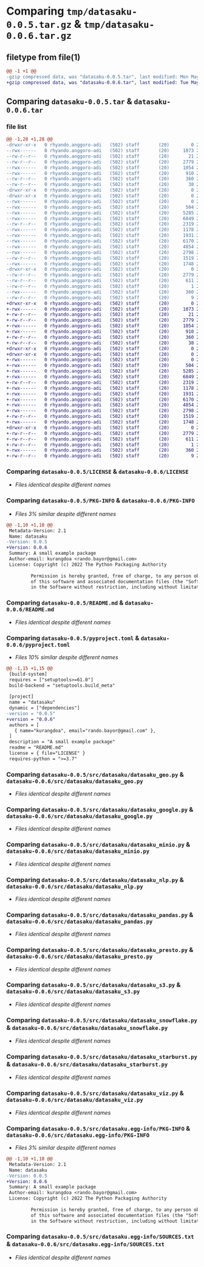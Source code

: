 # Comparing `tmp/datasaku-0.0.5.tar.gz` & `tmp/datasaku-0.0.6.tar.gz`

## filetype from file(1)

```diff
@@ -1 +1 @@
-gzip compressed data, was "datasaku-0.0.5.tar", last modified: Mon May 15 20:32:48 2023, max compression
+gzip compressed data, was "datasaku-0.0.6.tar", last modified: Tue May 16 19:14:49 2023, max compression
```

## Comparing `datasaku-0.0.5.tar` & `datasaku-0.0.6.tar`

### file list

```diff
@@ -1,28 +1,28 @@
-drwxr-xr-x   0 rhyando.anggoro-adi   (502) staff       (20)        0 2023-05-15 20:32:48.683588 datasaku-0.0.5/
--rwx------   0 rhyando.anggoro-adi   (502) staff       (20)     1073 2023-01-10 15:17:32.000000 datasaku-0.0.5/LICENSE
--rw-r--r--   0 rhyando.anggoro-adi   (502) staff       (20)       21 2023-01-11 16:48:37.000000 datasaku-0.0.5/MANIFEST.in
--rw-r--r--   0 rhyando.anggoro-adi   (502) staff       (20)     2779 2023-05-15 20:32:48.683117 datasaku-0.0.5/PKG-INFO
--rwx------   0 rhyando.anggoro-adi   (502) staff       (20)     1054 2023-04-12 19:19:55.000000 datasaku-0.0.5/README.md
--rwx------   0 rhyando.anggoro-adi   (502) staff       (20)      910 2023-05-15 20:31:45.000000 datasaku-0.0.5/pyproject.toml
--rw-r--r--   0 rhyando.anggoro-adi   (502) staff       (20)      360 2023-05-15 20:30:47.000000 datasaku-0.0.5/requirements.txt
--rw-r--r--   0 rhyando.anggoro-adi   (502) staff       (20)       38 2023-05-15 20:32:48.683651 datasaku-0.0.5/setup.cfg
-drwxr-xr-x   0 rhyando.anggoro-adi   (502) staff       (20)        0 2023-05-15 20:32:48.660871 datasaku-0.0.5/src/
-drwxr-xr-x   0 rhyando.anggoro-adi   (502) staff       (20)        0 2023-05-15 20:32:48.679343 datasaku-0.0.5/src/datasaku/
--rwx------   0 rhyando.anggoro-adi   (502) staff       (20)        0 2023-01-10 15:17:34.000000 datasaku-0.0.5/src/datasaku/__init__.py
--rwx------   0 rhyando.anggoro-adi   (502) staff       (20)      504 2023-01-11 12:03:25.000000 datasaku-0.0.5/src/datasaku/datasaku_calendar.py
--rwx------   0 rhyando.anggoro-adi   (502) staff       (20)     5285 2023-01-10 15:17:34.000000 datasaku-0.0.5/src/datasaku/datasaku_geo.py
--rwx------   0 rhyando.anggoro-adi   (502) staff       (20)     6849 2023-01-10 15:17:34.000000 datasaku-0.0.5/src/datasaku/datasaku_google.py
--rw-r--r--   0 rhyando.anggoro-adi   (502) staff       (20)     2319 2023-05-15 20:26:43.000000 datasaku-0.0.5/src/datasaku/datasaku_minio.py
--rwx------   0 rhyando.anggoro-adi   (502) staff       (20)     1178 2023-01-10 15:17:34.000000 datasaku-0.0.5/src/datasaku/datasaku_nlp.py
--rwx------   0 rhyando.anggoro-adi   (502) staff       (20)     1931 2023-01-11 16:56:32.000000 datasaku-0.0.5/src/datasaku/datasaku_pandas.py
--rwx------   0 rhyando.anggoro-adi   (502) staff       (20)     6170 2023-01-11 12:10:15.000000 datasaku-0.0.5/src/datasaku/datasaku_presto.py
--rwx------   0 rhyando.anggoro-adi   (502) staff       (20)     4854 2023-04-12 19:34:36.000000 datasaku-0.0.5/src/datasaku/datasaku_s3.py
--rwx------   0 rhyando.anggoro-adi   (502) staff       (20)     2798 2023-01-10 15:17:34.000000 datasaku-0.0.5/src/datasaku/datasaku_snowflake.py
--rw-r--r--   0 rhyando.anggoro-adi   (502) staff       (20)     1519 2023-01-11 15:43:56.000000 datasaku-0.0.5/src/datasaku/datasaku_starburst.py
--rwx------   0 rhyando.anggoro-adi   (502) staff       (20)     1748 2023-01-10 15:17:35.000000 datasaku-0.0.5/src/datasaku/datasaku_viz.py
-drwxr-xr-x   0 rhyando.anggoro-adi   (502) staff       (20)        0 2023-05-15 20:32:48.682477 datasaku-0.0.5/src/datasaku.egg-info/
--rw-r--r--   0 rhyando.anggoro-adi   (502) staff       (20)     2779 2023-05-15 20:32:48.000000 datasaku-0.0.5/src/datasaku.egg-info/PKG-INFO
--rw-r--r--   0 rhyando.anggoro-adi   (502) staff       (20)      611 2023-05-15 20:32:48.000000 datasaku-0.0.5/src/datasaku.egg-info/SOURCES.txt
--rw-r--r--   0 rhyando.anggoro-adi   (502) staff       (20)        1 2023-05-15 20:32:48.000000 datasaku-0.0.5/src/datasaku.egg-info/dependency_links.txt
--rwx------   0 rhyando.anggoro-adi   (502) staff       (20)      360 2023-05-15 20:32:48.000000 datasaku-0.0.5/src/datasaku.egg-info/requires.txt
--rw-r--r--   0 rhyando.anggoro-adi   (502) staff       (20)        9 2023-05-15 20:32:48.000000 datasaku-0.0.5/src/datasaku.egg-info/top_level.txt
+drwxr-xr-x   0 rhyando.anggoro-adi   (502) staff       (20)        0 2023-05-16 19:14:49.735316 datasaku-0.0.6/
+-rwx------   0 rhyando.anggoro-adi   (502) staff       (20)     1073 2023-01-10 15:17:32.000000 datasaku-0.0.6/LICENSE
+-rw-r--r--   0 rhyando.anggoro-adi   (502) staff       (20)       21 2023-01-11 16:48:37.000000 datasaku-0.0.6/MANIFEST.in
+-rw-r--r--   0 rhyando.anggoro-adi   (502) staff       (20)     2779 2023-05-16 19:14:49.734895 datasaku-0.0.6/PKG-INFO
+-rwx------   0 rhyando.anggoro-adi   (502) staff       (20)     1054 2023-04-12 19:19:55.000000 datasaku-0.0.6/README.md
+-rwx------   0 rhyando.anggoro-adi   (502) staff       (20)      910 2023-05-16 19:13:10.000000 datasaku-0.0.6/pyproject.toml
+-rw-r--r--   0 rhyando.anggoro-adi   (502) staff       (20)      360 2023-05-15 20:30:47.000000 datasaku-0.0.6/requirements.txt
+-rw-r--r--   0 rhyando.anggoro-adi   (502) staff       (20)       38 2023-05-16 19:14:49.735376 datasaku-0.0.6/setup.cfg
+drwxr-xr-x   0 rhyando.anggoro-adi   (502) staff       (20)        0 2023-05-16 19:14:49.673079 datasaku-0.0.6/src/
+drwxr-xr-x   0 rhyando.anggoro-adi   (502) staff       (20)        0 2023-05-16 19:14:49.731184 datasaku-0.0.6/src/datasaku/
+-rwx------   0 rhyando.anggoro-adi   (502) staff       (20)        0 2023-01-10 15:17:34.000000 datasaku-0.0.6/src/datasaku/__init__.py
+-rwx------   0 rhyando.anggoro-adi   (502) staff       (20)      504 2023-01-11 12:03:25.000000 datasaku-0.0.6/src/datasaku/datasaku_calendar.py
+-rwx------   0 rhyando.anggoro-adi   (502) staff       (20)     5285 2023-01-10 15:17:34.000000 datasaku-0.0.6/src/datasaku/datasaku_geo.py
+-rwx------   0 rhyando.anggoro-adi   (502) staff       (20)     6849 2023-01-10 15:17:34.000000 datasaku-0.0.6/src/datasaku/datasaku_google.py
+-rw-r--r--   0 rhyando.anggoro-adi   (502) staff       (20)     2319 2023-05-15 20:26:43.000000 datasaku-0.0.6/src/datasaku/datasaku_minio.py
+-rwx------   0 rhyando.anggoro-adi   (502) staff       (20)     1178 2023-01-10 15:17:34.000000 datasaku-0.0.6/src/datasaku/datasaku_nlp.py
+-rwx------   0 rhyando.anggoro-adi   (502) staff       (20)     1931 2023-01-11 16:56:32.000000 datasaku-0.0.6/src/datasaku/datasaku_pandas.py
+-rwx------   0 rhyando.anggoro-adi   (502) staff       (20)     6170 2023-01-11 12:10:15.000000 datasaku-0.0.6/src/datasaku/datasaku_presto.py
+-rwx------   0 rhyando.anggoro-adi   (502) staff       (20)     4854 2023-04-12 19:34:36.000000 datasaku-0.0.6/src/datasaku/datasaku_s3.py
+-rwx------   0 rhyando.anggoro-adi   (502) staff       (20)     2798 2023-01-10 15:17:34.000000 datasaku-0.0.6/src/datasaku/datasaku_snowflake.py
+-rw-r--r--   0 rhyando.anggoro-adi   (502) staff       (20)     1519 2023-01-11 15:43:56.000000 datasaku-0.0.6/src/datasaku/datasaku_starburst.py
+-rwx------   0 rhyando.anggoro-adi   (502) staff       (20)     1748 2023-01-10 15:17:35.000000 datasaku-0.0.6/src/datasaku/datasaku_viz.py
+drwxr-xr-x   0 rhyando.anggoro-adi   (502) staff       (20)        0 2023-05-16 19:14:49.734360 datasaku-0.0.6/src/datasaku.egg-info/
+-rw-r--r--   0 rhyando.anggoro-adi   (502) staff       (20)     2779 2023-05-16 19:14:49.000000 datasaku-0.0.6/src/datasaku.egg-info/PKG-INFO
+-rw-r--r--   0 rhyando.anggoro-adi   (502) staff       (20)      611 2023-05-16 19:14:49.000000 datasaku-0.0.6/src/datasaku.egg-info/SOURCES.txt
+-rw-r--r--   0 rhyando.anggoro-adi   (502) staff       (20)        1 2023-05-16 19:14:49.000000 datasaku-0.0.6/src/datasaku.egg-info/dependency_links.txt
+-rwx------   0 rhyando.anggoro-adi   (502) staff       (20)      360 2023-05-16 19:14:49.000000 datasaku-0.0.6/src/datasaku.egg-info/requires.txt
+-rw-r--r--   0 rhyando.anggoro-adi   (502) staff       (20)        9 2023-05-16 19:14:49.000000 datasaku-0.0.6/src/datasaku.egg-info/top_level.txt
```

### Comparing `datasaku-0.0.5/LICENSE` & `datasaku-0.0.6/LICENSE`

 * *Files identical despite different names*

### Comparing `datasaku-0.0.5/PKG-INFO` & `datasaku-0.0.6/PKG-INFO`

 * *Files 3% similar despite different names*

```diff
@@ -1,10 +1,10 @@
 Metadata-Version: 2.1
 Name: datasaku
-Version: 0.0.5
+Version: 0.0.6
 Summary: A small example package
 Author-email: kurangdoa <rando.bayor@gmail.com>
 License: Copyright (c) 2022 The Python Packaging Authority
         
         Permission is hereby granted, free of charge, to any person obtaining a copy
         of this software and associated documentation files (the "Software"), to deal
         in the Software without restriction, including without limitation the rights
```

### Comparing `datasaku-0.0.5/README.md` & `datasaku-0.0.6/README.md`

 * *Files identical despite different names*

### Comparing `datasaku-0.0.5/pyproject.toml` & `datasaku-0.0.6/pyproject.toml`

 * *Files 10% similar despite different names*

```diff
@@ -1,15 +1,15 @@
 [build-system]
 requires = ["setuptools>=61.0"]
 build-backend = "setuptools.build_meta"
 
 [project]
 name = "datasaku"
 dynamic = ["dependencies"]
-version = "0.0.5"
+version = "0.0.6"
 authors = [
   { name="kurangdoa", email="rando.bayor@gmail.com" },
 ]
 description = "A small example package"
 readme = "README.md"
 license = { file="LICENSE" }
 requires-python = ">=3.7"
```

### Comparing `datasaku-0.0.5/src/datasaku/datasaku_geo.py` & `datasaku-0.0.6/src/datasaku/datasaku_geo.py`

 * *Files identical despite different names*

### Comparing `datasaku-0.0.5/src/datasaku/datasaku_google.py` & `datasaku-0.0.6/src/datasaku/datasaku_google.py`

 * *Files identical despite different names*

### Comparing `datasaku-0.0.5/src/datasaku/datasaku_minio.py` & `datasaku-0.0.6/src/datasaku/datasaku_minio.py`

 * *Files identical despite different names*

### Comparing `datasaku-0.0.5/src/datasaku/datasaku_nlp.py` & `datasaku-0.0.6/src/datasaku/datasaku_nlp.py`

 * *Files identical despite different names*

### Comparing `datasaku-0.0.5/src/datasaku/datasaku_pandas.py` & `datasaku-0.0.6/src/datasaku/datasaku_pandas.py`

 * *Files identical despite different names*

### Comparing `datasaku-0.0.5/src/datasaku/datasaku_presto.py` & `datasaku-0.0.6/src/datasaku/datasaku_presto.py`

 * *Files identical despite different names*

### Comparing `datasaku-0.0.5/src/datasaku/datasaku_s3.py` & `datasaku-0.0.6/src/datasaku/datasaku_s3.py`

 * *Files identical despite different names*

### Comparing `datasaku-0.0.5/src/datasaku/datasaku_snowflake.py` & `datasaku-0.0.6/src/datasaku/datasaku_snowflake.py`

 * *Files identical despite different names*

### Comparing `datasaku-0.0.5/src/datasaku/datasaku_starburst.py` & `datasaku-0.0.6/src/datasaku/datasaku_starburst.py`

 * *Files identical despite different names*

### Comparing `datasaku-0.0.5/src/datasaku/datasaku_viz.py` & `datasaku-0.0.6/src/datasaku/datasaku_viz.py`

 * *Files identical despite different names*

### Comparing `datasaku-0.0.5/src/datasaku.egg-info/PKG-INFO` & `datasaku-0.0.6/src/datasaku.egg-info/PKG-INFO`

 * *Files 3% similar despite different names*

```diff
@@ -1,10 +1,10 @@
 Metadata-Version: 2.1
 Name: datasaku
-Version: 0.0.5
+Version: 0.0.6
 Summary: A small example package
 Author-email: kurangdoa <rando.bayor@gmail.com>
 License: Copyright (c) 2022 The Python Packaging Authority
         
         Permission is hereby granted, free of charge, to any person obtaining a copy
         of this software and associated documentation files (the "Software"), to deal
         in the Software without restriction, including without limitation the rights
```

### Comparing `datasaku-0.0.5/src/datasaku.egg-info/SOURCES.txt` & `datasaku-0.0.6/src/datasaku.egg-info/SOURCES.txt`

 * *Files identical despite different names*

